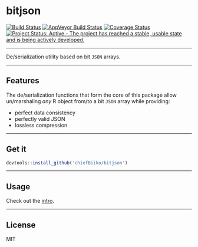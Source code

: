 # bitjson

[![Build Status](https://travis-ci.org/chiefBiiko/bitjson.svg?branch=master)](https://travis-ci.org/chiefBiiko/bitjson) [![AppVeyor Build Status](https://ci.appveyor.com/api/projects/status/github/chiefBiiko/bitjson?branch=master&svg=true)](https://ci.appveyor.com/project/chiefBiiko/bitjson) [![Coverage Status](https://img.shields.io/codecov/c/github/chiefBiiko/bitjson/master.svg)](https://codecov.io/github/chiefBiiko/bitjson?branch=master) [![Project Status: Active - The project has reached a stable, usable state and is being actively developed.](http://www.repostatus.org/badges/latest/active.svg)](http://www.repostatus.org/#active)

***

De/serialization utility based on bit `JSON` arrays.

***

## Features

The de/serialization functions that form the core of this package allow
un/marshaling *any* R object from/to a bit `JSON` array while providing:

* perfect data consistency
* perfectly valid JSON
* lossless compression

***

## Get it

```r
devtools::install_github('chiefBiiko/bitjson')
```

***

## Usage

Check out the [intro](intro/bitjson-intro.md).

***

## License

MIT
